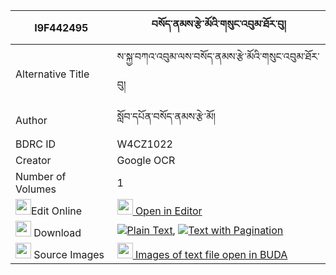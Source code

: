 |I9F442495|བསོད་ནམས་རྩེ་མོའི་གསུང་འབུམ་ཐོར་བུ། 
| --- | --- 
|Alternative Title |ས་སྐྱ་བཀའ་འབུམ་ལས་བསོད་ནམས་རྩེ་མོའི་གསུང་འབུམ་ཐོར་བུ།
|Author| སློབ་དཔོན་བསོད་ནམས་རྩེ་མོ།
|BDRC ID | W4CZ1022
|Creator | Google OCR
|Number of Volumes| 1
|<img width="25" src="https://img.icons8.com/color/25/000000/edit-property.png">Edit Online| [<img width="25" src="https://avatars.githubusercontent.com/u/45091458?s=200&v=4"> Open in Editor](http://editor.openpecha.org/I9F442495)
|<img width="25" src="https://img.icons8.com/fluent/48/000000/download-2.png"/>  Download | [![](https://img.icons8.com/color/20/000000/txt.png)Plain Text](https://github.com/Openpecha/I9F442495/releases/download/v2/sonam_tsemo_i_sungbum_torbu_plain_I9F442495.zip), [![](https://img.icons8.com/color/20/000000/txt.png)Text with Pagination](https://github.com/Openpecha/I9F442495/releases/download/v2/sonam_tsemo_i_sungbum_torbu_pages_I9F442495.zip)
|<img width="25" src="https://img.icons8.com/plasticine/100/000000/pictures-folder.png"/>  Source Images | [<img width="25" src="https://library.bdrc.io/icons/BUDA-small.svg"> Images of text file open in BUDA](https://library.bdrc.io/show/bdr:W4CZ1022)